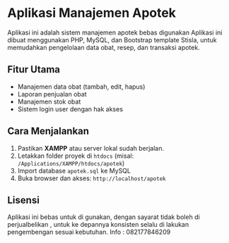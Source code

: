 # Aplikasi Manajemen Apotek

Aplikasi ini adalah sistem manajemen apotek bebas digunakan
Aplikasi ini dibuat menggunakan PHP, MySQL, dan Bootstrap template Stisla, untuk memudahkan pengelolaan data obat, resep, dan transaksi apotek.

## Fitur Utama
- Manajemen data obat (tambah, edit, hapus)
- Laporan penjualan obat
- Manajemen stok obat
- Sistem login user dengan hak akses

## Cara Menjalankan
1. Pastikan **XAMPP** atau server lokal sudah berjalan.  
2. Letakkan folder proyek di `htdocs` (misal: `/Applications/XAMPP/htdocs/apotek`)  
3. Import database `apotek.sql` ke MySQL  
4. Buka browser dan akses: `http://localhost/apotek`  

## Lisensi
Aplikasi ini bebas untuk di gunakan, dengan sayarat tidak boleh di perjualbelikan , untuk ke depannya konsisten selalu di lakukan pengembengan sesuai kebutuhan.
Info : 082177846209
